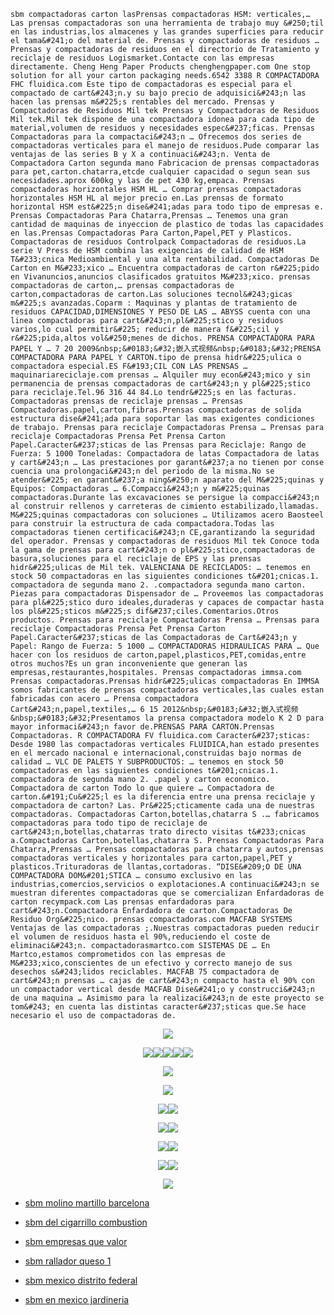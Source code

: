 
```
sbm compactadoras carton lasPrensas compactadoras HSM: verticales,… Las prensas compactadoras son una herramienta de trabajo muy &#250;til en las industrias,los almacenes y las grandes superficies para reducir el tama&#241;o del material de. Prensas y compactadoras de residuos … Prensas y compactadoras de residuos en el directorio de Tratamiento y reciclaje de residuos Logismarket.Contacte con las empresas directamente. Cheng Heng Paper Products chenghengpaper.com One stop solution for all your carton packaging needs.6542 3388 R COMPACTADORA FHC fluidica.com Este tipo de compactadoras es especial para el compactado de cart&#243;n.y su bajo precio de adquisici&#243;n las hacen las prensas m&#225;s rentables del mercado. Prensas y Compactadoras de Residuos Mil tek Prensas y Compactadoras de Residuos Mil tek.Mil tek dispone de una compactadora idonea para cada tipo de material,volumen de residuos y necesidades espec&#237;ficas. Prensas Compactadoras para la compactaci&#243;n … Ofrecemos dos series de compactadoras verticales para el manejo de residuos.Pude comparar las ventajas de las series B y X a continuaci&#243;n. Venta de Compactadora Carton segunda mano Fabricacion de prensas compactadoras para pet,carton.chatarra,etcde cualquier capacidad o segun sean sus necesidades.aprox 600kg y las de pet 430 kg,empaca. Prensas compactadoras horizontales HSM HL … Comprar prensas compactadoras horizontales HSM HL al mejor precio en.Las prensas de formato horizontal HSM est&#225;n dise&#241;adas para todo tipo de empresas e. Prensas Compactadoras Para Chatarra,Prensas … Tenemos una gran cantidad de maquinas de inyeccion de plastico de todas las capacidades en las.Prensas Compactadoras Para Carton,Papel,PET y Plasticos. Compactadoras de residuos Controlpack Compactadoras de residuos.La serie V Press de HSM combina las exigencias de calidad de HSM T&#233;cnica Medioambiental y una alta rentabilidad. Compactadoras De Carton en M&#233;xico … Encuentra compactadoras de carton r&#225;pido en Vivanuncios,anuncios clasificados gratuitos M&#233;xico. prensas compactadoras de carton,… prensas compactadoras de carton,compactadoras de carton.Las soluciones tecnol&#243;gicas m&#225;s avanzadas.Coparm : Maquinas y plantas de tratamiento de residuos CAPACIDAD,DIMENSIONES Y PESO DE LAS … ABYSS cuenta con una linea compactadoras para cart&#243;n,pl&#225;stico y residuos varios,lo cual permitir&#225; reducir de manera f&#225;cil y r&#225;pida,altos vol&#250;menes de dichos. PRENSA COMPACTADORA PARA PAPEL Y … 7 20 2009&nbsp;&#0183;&#32;嵌入式视频&nbsp;&#0183;&#32;PRENSA COMPACTADORA PARA PAPEL Y CARTON.tipo de prensa hidr&#225;ulica o compactadora especial.ES F&#193;CIL CON LAS PRENSAS … maquinariareciclaje.com prensas … Alquiler muy econ&#243;mico y sin permanencia de prensas compactadoras de cart&#243;n y pl&#225;stico para reciclaje.Tel.96 316 44 84.Lo tendr&#225;s en las facturas. Compactadoras prensas de reciclaje prensas … Prensas Compactadoras.papel,carton,fibras.Prensas compactadoras de solida estructura dise&#241;ada para soportar las mas exigentes condiciones de trabajo. Prensas para reciclaje Compactadoras Prensa … Prensas para reciclaje Compactadoras Prensa Pet Prensa Carton Papel.Caracter&#237;sticas de las Prensas para Reciclaje: Rango de Fuerza: 5 1000 Toneladas: Compactadora de latas Compactadora de latas y cart&#243;n … Las prestaciones por garant&#237;a no tienen por conse cuencia una prolongaci&#243;n del periodo de la misma.No se atender&#225; en garant&#237;a ning&#250;n aparato del M&#225;quinas y Equipos: Compactadoras … 6.Compacci&#243;n y m&#225;quinas compactadoras.Durante las excavaciones se persigue la compacci&#243;n al construir rellenos y carreteras de cimiento estabilizado,llamadas. M&#225;quinas compactadoras con soluciones … Utilizamos acero Baosteel para construir la estructura de cada compactadora.Todas las compactadoras tienen certificaci&#243;n CE,garantizando la seguridad del operador. Prensas y compactadoras de residuos Mil tek Conoce toda la gama de prensas para cart&#243;n o pl&#225;stico,compactadoras de basura,soluciones para el reciclaje de EPS y las prensas hidr&#225;ulicas de Mil tek. VALENCIANA DE RECICLADOS: … tenemos en stock 50 compactadoras en las siguientes condiciones t&#201;cnicas.1. compactadora de segunda mano 2. .compactadora segunda mano carton. Piezas para compactadoras Dispensador de … Proveemos las compactadoras para pl&#225;stico duro ideales,duraderas y capaces de compactar hasta los pl&#225;sticos m&#225;s dif&#237;ciles.Comentarios.Otros productos. Prensas para reciclaje Compactadoras Prensa … Prensas para reciclaje Compactadoras Prensa Pet Prensa Carton Papel.Caracter&#237;sticas de las Compactadoras de Cart&#243;n y Papel: Rango de Fuerza: 5 1000 … COMPACTADORAS HIDRAULICAS PARA … Que hacer con los residuos de carton,papel,plasticos,PET,comidas,entre otros muchos?Es un gran inconveniente que generan las empresas,restaurantes,hospitales. Prensas compactadoras immsa.com Prensas compactadoras.Prensas hidr&#225;ulicas compactadoras En IMMSA somos fabricantes de prensas compactadoras verticales,las cuales estan fabricadas con acero … Prensa compactadora Cart&#243;n,papel,textiles,… 6 15 2012&nbsp;&#0183;&#32;嵌入式视频&nbsp;&#0183;&#32;Presentamos la prensa compactadora modelo K 2 D para mayor informaci&#243;n favor de.PRENSAS PARA CARTON.Prensas Compactadoras. R COMPACTADORA FV fluidica.com Caracter&#237;sticas: Desde 1980 las compactadoras verticales FLUIDICA,han estado presentes en el mercado nacional e internacional,construidas bajo normas de calidad … VLC DE PALETS Y SUBPRODUCTOS: … tenemos en stock 50 compactadoras en las siguientes condiciones t&#201;cnicas.1. compactadora de segunda mano 2. .papel y carton economico. Compactadora de carton Todo lo que quiere … Compactadora de carton.&#191;Cu&#225;l es la diferencia entre una prensa reciclaje y compactadora de carton? Las. Pr&#225;cticamente cada una de nuestras compactadoras. Compactadoras Carton,botellas,chatarra S .… fabricamos compactadoras para todo tipo de reciclaje de cart&#243;n,botellas,chatarras trato directo visitas t&#233;cnicas a.Compactadoras Carton,botellas,chatarra S. Prensas Compactadoras Para Chatarra,Prensas … Prensas compactadoras para chatarra y autos,prensas compactadoras verticales y horizontales para carton,papel,PET y plasticos.Trituradoras de llantas,cortadoras. “DISE&#209;O DE UNA COMPACTADORA DOM&#201;STICA … consumo exclusivo en las industrias,comercios,servicios o explotaciones.A continuaci&#243;n se muestran diferentes compactadoras que se comercializan Enfardadoras de carton recympack.com Las prensas enfardadoras para cart&#243;n.Compactadora Enfardadora de carton.Compactadoras De Residuo Org&#225;nico. prensas compactadoras.com MACFAB SYSTEMS Ventajas de las compactadoras ;.Nuestras compactadoras pueden reducir el volumen de residuos hasta el 90%,reduciendo el coste de eliminaci&#243;n. compactadorasmartco.com SISTEMAS DE … En Martco,estamos comprometidos con las empresas de M&#233;xico,conscientes de un efectivo y correcto manejo de sus desechos s&#243;lidos reciclables. MACFAB 75 compactadora de cart&#243;n prensas … cajas de cart&#243;n compacto hasta el 90% con un compactador vertical desde MACFAB Dise&#241;o y construcci&#243;n de una maquina … Asimismo para la realizaci&#243;n de este proyecto se tom&#243; en cuenta las distintas caracter&#237;sticas que.Se hace necesario el uso de compactadoras de. 
```

<div align="center">

<a href="https://es-crusher.shibang-china.com/github&k=sbm+compactadoras+carton+las"><img src="https://static.shibang-china.com/es/crusher/logo.jpg"></a>

<a href="https://es-crusher.shibang-china.com/github&k=sbm+compactadoras+carton+las"><img src="https://static.shibang-china.com/es/crusher/index.jpg"></a><a href="https://es-crusher.shibang-china.com/material.htmlgithub&k=sbm+compactadoras+carton+las"><img src="https://static.shibang-china.com/es/crusher/material.jpg"></a><a href="https://es-crusher.shibang-china.com/application.htmlgithub&k=sbm+compactadoras+carton+las"><img src="https://static.shibang-china.com/es/crusher/application.jpg"></a><a href="https://es-crusher.shibang-china.com/aboutus.htmlgithub&k=sbm+compactadoras+carton+las"><img src="https://static.shibang-china.com/es/crusher/aboutus.jpg"></a><a href="https://es-crusher.shibang-china.com/contact.htmlgithub&k=sbm+compactadoras+carton+las"><img src="https://static.shibang-china.com/es/crusher/contact.jpg"></a>

<a href="https://es-crusher.shibang-china.com/github&k=sbm+compactadoras+carton+las"><img src="https://static.shibang-china.com/es/crusher/banner.jpg"></a>

<a href="https://swt.shibang-china.com/github&k=sbm+compactadoras+carton+las"><img src="https://static.shibang-china.com/es/crusher/text.jpg"></a>

<a href="https://swt.shibang-china.com/github&k=sbm+compactadoras+carton+las"><img src="https://static.shibang-china.com/es/crusher/chat.jpg"></a><a href="https://es-crusher.shibang-china.com/contact.htmlgithub&k=sbm+compactadoras+carton+las"><img src="https://static.shibang-china.com/es/crusher/message.jpg"></a>

<a href="https://es-crusher.shibang-china.com/products/pe.htmlgithub&k=sbm+compactadoras+carton+las"><img src="https://static.shibang-china.com/es/crusher/pe.jpg"></a><a href="https://es-crusher.shibang-china.com/products/pf.htmlgithub&k=sbm+compactadoras+carton+las"><img src="https://static.shibang-china.com/es/crusher/pf.jpg"></a>

<a href="https://es-crusher.shibang-china.com/products/hpt.htmlgithub&k=sbm+compactadoras+carton+las"><img src="https://static.shibang-china.com/es/crusher/hpt.jpg"></a><a href="https://es-crusher.shibang-china.com/products/vsi.htmlgithub&k=sbm+compactadoras+carton+las"><img src="https://static.shibang-china.com/es/crusher/vsi.jpg"></a>

<a href="https://es-crusher.shibang-china.com/products/klv.htmlgithub&k=sbm+compactadoras+carton+las"><img src="https://static.shibang-china.com/es/crusher/klv.jpg"></a><a href="https://es-crusher.shibang-china.com/products/portable.htmlgithub&k=sbm+compactadoras+carton+las"><img src="https://static.shibang-china.com/es/crusher/portable.jpg"></a>

<a href="https://swt.shibang-china.com/github&k=sbm+compactadoras+carton+las"><img src="https://static.shibang-china.com/es/crusher/case.jpg"></a>

</div>


* [sbm molino martillo barcelona](sbm%20molino%20martillo%20barcelona.md)

* [sbm del cigarrillo combustion](sbm%20del%20cigarrillo%20combustion.md)

* [sbm empresas que valor](sbm%20empresas%20que%20valor.md)

* [sbm rallador queso 1](sbm%20rallador%20queso%201.md)

* [sbm mexico distrito federal](sbm%20mexico%20distrito%20federal.md)

* [sbm en mexico jardineria](sbm%20en%20mexico%20jardineria.md)